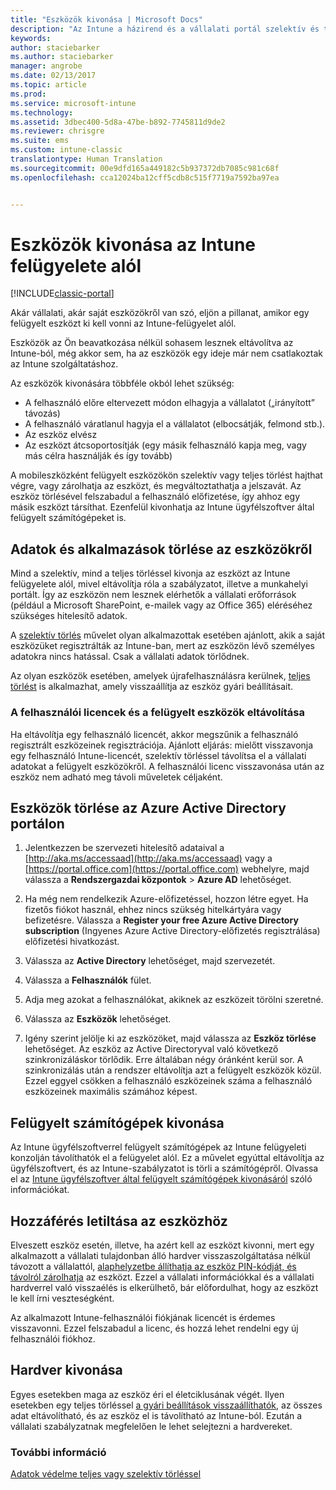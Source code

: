 ```yaml
---
title: "Eszközök kivonása | Microsoft Docs"
description: "Az Intune a házirend és a vállalati portál szelektív és teljes törlését is támogatja az eszközök az Intune-kezelésből való eltávolításához."
keywords: 
author: staciebarker
ms.author: staciebarker
manager: angrobe
ms.date: 02/13/2017
ms.topic: article
ms.prod: 
ms.service: microsoft-intune
ms.technology: 
ms.assetid: 3dbec400-5d8a-47be-b892-7745811d9de2
ms.reviewer: chrisgre
ms.suite: ems
ms.custom: intune-classic
translationtype: Human Translation
ms.sourcegitcommit: 00e9dfd165a449182c5b937372db7085c981c68f
ms.openlocfilehash: cca12024ba12cff5cdb8c515f7719a7592ba97ea


---
```


# <a name="retire-devices-from-intune-management"></a>Eszközök kivonása az Intune felügyelete alól

[!INCLUDE[classic-portal](../includes/classic-portal.md)]

Akár vállalati, akár saját eszközökről van szó, eljön a pillanat, amikor egy felügyelt eszközt ki kell vonni az Intune-felügyelet alól.

Eszközök az Ön beavatkozása nélkül sohasem lesznek eltávolítva az Intune-ból, még akkor sem, ha az eszközök egy ideje már nem csatlakoztak az Intune szolgáltatáshoz.

Az eszközök kivonására többféle okból lehet szükség:

-    A felhasználó előre eltervezett módon elhagyja a vállalatot („irányított” távozás)
-    A felhasználó váratlanul hagyja el a vállalatot (elbocsátják, felmond stb.).
-    Az eszköz elvész
-    Az eszközt átcsoportosítják (egy másik felhasználó kapja meg, vagy más célra használják és így tovább)

A mobileszközként felügyelt eszközökön szelektív vagy teljes törlést hajthat végre, vagy zárolhatja az eszközt, és megváltoztathatja a jelszavát. Az eszköz törlésével felszabadul a felhasználó előfizetése, így ahhoz egy másik eszközt társíthat. Ezenfelül kivonhatja az Intune ügyfélszoftver által felügyelt számítógépeket is.

## <a name="wipe-data-and-apps-from-devices"></a>Adatok és alkalmazások törlése az eszközökről
Mind a szelektív, mind a teljes törléssel kivonja az eszközt az Intune felügyelete alól, mivel eltávolítja róla a szabályzatot, illetve a munkahelyi portált. Így az eszközön nem lesznek elérhetők a vállalati erőforrások (például a Microsoft SharePoint, e-mailek vagy az Office 365) eléréséhez szükséges hitelesítő adatok.

A [szelektív törlés](use-remote-wipe-to-help-protect-data-using-microsoft-intune.md#selective-wipe) művelet olyan alkalmazottak esetében ajánlott, akik a saját eszközüket regisztrálták az Intune-ban, mert az eszközön lévő személyes adatokra nincs hatással. Csak a vállalati adatok törlődnek.

Az olyan eszközök esetében, amelyek újrafelhasználásra kerülnek, [teljes törlést](use-remote-wipe-to-help-protect-data-using-microsoft-intune.md#full-wipe) is alkalmazhat, amely visszaállítja az eszköz gyári beállításait.

### <a name="removing-user-licenses-and-managed-devices"></a>A felhasználói licencek és a felügyelt eszközök eltávolítása
Ha eltávolítja egy felhasználó licencét, akkor megszűnik a felhasználó regisztrált eszközeinek regisztrációja. Ajánlott eljárás: mielőtt visszavonja egy felhasználó Intune-licencét, szelektív törléssel távolítsa el a vállalati adatokat a felügyelt eszközökről. A felhasználói licenc visszavonása után az eszköz nem adható meg távoli műveletek céljaként.

## <a name="to-delete-devices-in-the-azure-active-directory-portal"></a>Eszközök törlése az Azure Active Directory portálon

1.  Jelentkezzen be szervezeti hitelesítő adataival a [http://aka.ms/accessaad](http://aka.ms/accessaad) vagy a [https://portal.office.com](https://portal.office.com) webhelyre, majd válassza a **Rendszergazdai központok** &gt; **Azure AD** lehetőséget.

2.  Ha még nem rendelkezik Azure-előfizetéssel, hozzon létre egyet. Ha fizetős fiókot használ, ehhez nincs szükség hitelkártyára vagy befizetésre. Válassza a **Register your free Azure Active Directory subscription** (Ingyenes Azure Active Directory-előfizetés regisztrálása) előfizetési hivatkozást.

4.  Válassza az **Active Directory** lehetőséget, majd szervezetét.

5.  Válassza a **Felhasználók** fület.

6.  Adja meg azokat a felhasználókat, akiknek az eszközeit törölni szeretné.

7.  Válassza az **Eszközök** lehetőséget.

8.  Igény szerint jelölje ki az eszközöket, majd válassza az **Eszköz törlése** lehetőséget. Az eszköz az Active Directoryval való következő szinkronizáláskor törlődik. Erre általában négy óránként kerül sor. A szinkronizálás után a rendszer eltávolítja azt a felügyelt eszközök közül. Ezzel eggyel csökken a felhasználó eszközeinek száma a felhasználó eszközeinek maximális számához képest.

## <a name="retire-managed-computers"></a>Felügyelt számítógépek kivonása
Az Intune ügyfélszoftverrel felügyelt számítógépek az Intune felügyeleti konzolján távolíthatók el a felügyelet alól. Ez a művelet egyúttal eltávolítja az ügyfélszoftvert, és az Intune-szabályzatot is törli a számítógépről. Olvassa el az [Intune ügyfélszoftver által felügyelt számítógépek kivonásáról](retire-a-windows-pc-with-microsoft-intune.md) szóló információkat.

## <a name="block-access-a-device"></a>Hozzáférés letiltása az eszközhöz
Elveszett eszköz esetén, illetve, ha azért kell az eszközt kivonni, mert egy alkalmazott a vállalati tulajdonban álló hardver visszaszolgáltatása nélkül távozott a vállalattól, [alaphelyzetbe állíthatja az eszköz PIN-kódját, és távolról zárolhatja](use-remote-lock-and-passcode-reset-in-microsoft-intune.md) az eszközt. Ezzel a vállalati információkkal és a vállalati hardverrel való visszaélés is elkerülhető, bár előfordulhat, hogy az eszközt le kell írni veszteségként.

Az alkalmazott Intune-felhasználói fiókjának licencét is érdemes visszavonni. Ezzel felszabadul a licenc, és hozzá lehet rendelni egy új felhasználói fiókhoz.

## <a name="retire-hardware"></a>Hardver kivonása
Egyes esetekben maga az eszköz éri el életciklusának végét. Ilyen esetekben egy teljes törléssel [a gyári beállítások visszaállíthatók](use-remote-wipe-to-help-protect-data-using-microsoft-intune.md), az összes adat eltávolítható, és az eszköz el is távolítható az Intune-ból. Ezután a vállalati szabályzatnak megfelelően le lehet selejtezni a hardvereket.

### <a name="see-also"></a>További információ
[Adatok védelme teljes vagy szelektív törléssel](use-remote-wipe-to-help-protect-data-using-microsoft-intune.md)



<!--HONumber=Feb17_HO2-->


